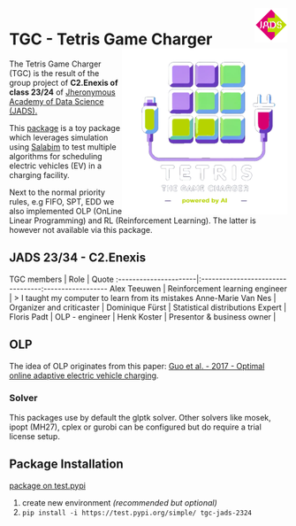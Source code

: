  <img src="https://github.com/Fpadt/tgc/blob/main/src/tgc_jads_2324/Enexis_JADS.png" alt="JADS_2324-C2.Enexis" style="width:12%; float:right">
 
# TGC - Tetris Game Charger <a href="https://test.pypi.org/project/tgc-jads-2324/" target="_blank" rel="noopener noreferrer"><img src="https://github.com/Fpadt/tgc/blob/main/src/tgc_jads_2324/TGC_tran.png" align="right" height="300" /></a>



The Tetris Game Charger (TGC) is the result of the group project of **C2.Enexis of class 23/24** of [Jheronymous Academy of Data Science (JADS).](https://www.jads.nl/education/data-science-and-ai-for-professionals/)

This [package](https://test.pypi.org/project/tgc-jads-2324/) is a toy package which leverages simulation using [Salabim](https://www.salabim.org/) to test multiple algorithms for scheduling electric vehicles (EV) in a charging facility.

Next to the normal priority rules, e.g FIFO, SPT, EDD we also implemented OLP (OnLine Linear Programming) and RL (Reinforcement Learning). The latter is however not available via this package.

## JADS 23/34 - C2.Enexis

 TGC members           | Role                             | Quote
:----------------------|:---------------------------------:------------------
 Alex Teeuwen          | Reinforcement learning engineer  | > I taught my computer to learn from its mistakes
 Anne-Marie Van Nes    | Organizer and criticaster        |
 Dominique Fürst       | Statistical distributions Expert |
 Floris Padt           | OLP - engineer                   |
 Henk Koster           | Presentor & business owner       |

## OLP
The idea of OLP originates from this paper: 
[Guo et al. - 2017 - Optimal online adaptive electric vehicle charging](http://netlab.caltech.edu/assets/publications/Guo-2017-OLP.pdf).

### Solver
This packages use by default the glptk solver. Other solvers like mosek, ipopt (MH27), cplex or gurobi can be configured but do require a trial license setup.

## Package Installation

[package on test.pypi](https://test.pypi.org/project/tgc-jads-2324/)

1. create new environment *(recommended but optional)*
2. ```pip install -i https://test.pypi.org/simple/ tgc-jads-2324```
